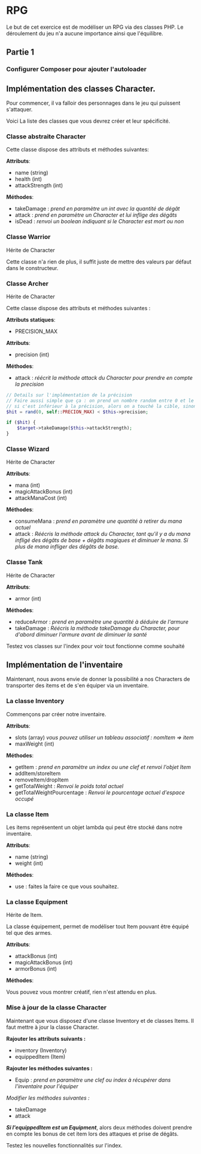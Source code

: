 # RPG

Le but de cet exercice est de modéliser un RPG via des classes PHP. Le déroulement du jeu n'a aucune importance ainsi que l'équilibre.


## Partie 1

### Configurer Composer pour ajouter l'autoloader

## Implémentation des classes Character.
Pour commencer, il va falloir des personnages dans le jeu qui puissent s'attaquer.

Voici La liste des classes que vous devrez créer et leur spécificité.

### Classe **abstraite** Character

Cette classe dispose des attributs et méthodes suivantes:

**Attributs**:

- name (string)
- health (int)
- attackStrength (int)

**Méthodes**:

- takeDamage : *prend en paramètre un int avec la quantité de dégât*
- attack : *prend en paramètre un Character et lui inflige des dégâts*
- isDead : *renvoi un boolean indiquant si le Character est mort ou non*


### Classe Warrior
Hérite de Character

Cette classe n'a rien de plus, il suffit juste de mettre des valeurs par défaut dans le constructeur.



### Classe Archer
Hérite de Character

Cette classe dispose des attributs et méthodes suivantes :


**Attributs statiques**:

- PRECISION_MAX

**Attributs**:

- precision (int)

**Méthodes**:

- attack : *réécrit la méthode attack du Character pour prendre en compte la precision*

```php
// Details sur l'implémentation de la précision
// Faire aussi simple que ça : on prend un nombre random entre 0 et le max de précision, et on voit si c'est inférieur à la précision
// si c'est inférieur à la précision, alors on a touché la cible, sinon on a manqué.
$hit = rand(0, self::PRECION_MAX) < $this->precision;

if ($hit) {
    $target->takeDamage($this->attackStrength);
}
```

### Classe Wizard

Hérite de Character

**Attributs**:

- mana (int)
- magicAttackBonus (int)
- attackManaCost (int)

**Méthodes**:

- consumeMana : *prend en paramètre une quantité à retirer du mana actuel*
- attack : *Réécris la méthode attack du Character, tant qu'il y a du mana infligé des dégâts de base + dégâts magiques et diminuer le mana. Si plus de mana infliger des dégâts de base.*


### Classe Tank

Hérite de Character

**Attributs**:

- armor (int)

**Méthodes**:

- reduceArmor : *prend en paramètre une quantité à déduire de l'armure*
- takeDamage : *Réécris la méthode takeDamage du Character, pour d'abord diminuer l'armure avant de diminuer la santé*

Testez vos classes sur l'index pour voir tout fonctionne comme souhaité

## Implémentation de l'inventaire

Maintenant, nous avons envie de donner la possibilité a nos Characters de transporter des items et de s'en équiper via un inventaire.

### La classe Inventory

Commençons par créer notre inventaire.

**Attributs**:

- slots (array) *vous pouvez utiliser un tableau associatif : nomItem => item*
- maxWeight (int)

**Méthodes**:

- getItem : *prend en paramètre un index ou une clef et renvoi l'objet Item*
- addItem/storeItem
- removeItem/dropItem
- getTotalWeight : *Renvoi le poids total actuel*
- getTotalWeightPourcentage : *Renvoi le pourcentage actuel d'espace occupé*

### La classe Item

Les items représentent un objet lambda qui peut être stocké dans notre inventaire.

**Attributs**:

- name (string)
- weight (int)

**Méthodes**:

- use : faites la faire ce que vous souhaitez.

### La classe Equipment

Hérite de Item.

La classe équipement, permet de modéliser tout Item pouvant être équipé tel que des armes.

**Attributs**:

- attackBonus (int)
- magicAttackBonus (int)
- armorBonus (int)

**Méthodes**:

Vous pouvez vous montrer créatif, rien n'est attendu en plus.

### Mise à jour de la classe Character

Maintenant que vous disposez d'une classe Inventory et de classes Items. Il faut mettre à jour la classe Character.

**Rajouter les attributs suivants :**
- inventory (Inventory)
- equippedItem (Item)

**Rajouter les méthodes suivantes :**
- Equip : *prend en paramètre une clef ou index à récupérer dans l'inventaire pour l'équiper*

*Modifier les méthodes suivantes :*
 - takeDamage
 - attack

***Si l'equippedItem est un Equipment***, alors deux méthodes doivent prendre en compte les bonus de cet item lors des attaques et prise de dégâts.


Testez les nouvelles fonctionnalités sur l'index.
